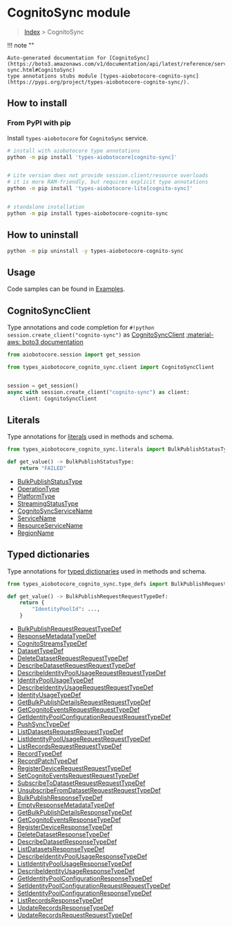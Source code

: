 # CognitoSync module

> [Index](../README.md) > CognitoSync


!!! note ""

    Auto-generated documentation for [CognitoSync](https://boto3.amazonaws.com/v1/documentation/api/latest/reference/services/cognito-sync.html#CognitoSync)
    type annotations stubs module [types-aiobotocore-cognito-sync](https://pypi.org/project/types-aiobotocore-cognito-sync/).

## How to install



### From PyPI with pip

Install `types-aiobotocore` for `CognitoSync` service.

```bash
# install with aiobotocore type annotations
python -m pip install 'types-aiobotocore[cognito-sync]'


# Lite version does not provide session.client/resource overloads
# it is more RAM-friendly, but requires explicit type annotations
python -m pip install 'types-aiobotocore-lite[cognito-sync]'


# standalone installation
python -m pip install types-aiobotocore-cognito-sync
```



## How to uninstall

```bash
python -m pip uninstall -y types-aiobotocore-cognito-sync
```

## Usage

Code samples can be found in [Examples](./usage.md).

## CognitoSyncClient

Type annotations and code completion for  `#!python session.create_client("cognito-sync")` as [CognitoSyncClient](./client.md)
[:material-aws: boto3 documentation](https://boto3.amazonaws.com/v1/documentation/api/latest/reference/services/cognito-sync.html#CognitoSync.Client)

```python title="Usage example"
from aiobotocore.session import get_session

from types_aiobotocore_cognito_sync.client import CognitoSyncClient


session = get_session()
async with session.create_client("cognito-sync") as client:
    client: CognitoSyncClient
```








## Literals

Type annotations for [literals](./literals.md) used in methods and schema.

```python title="Usage example"
from types_aiobotocore_cognito_sync.literals import BulkPublishStatusType

def get_value() -> BulkPublishStatusType:
    return "FAILED"
```

- [BulkPublishStatusType](./literals.md#bulkpublishstatustype)
- [OperationType](./literals.md#operationtype)
- [PlatformType](./literals.md#platformtype)
- [StreamingStatusType](./literals.md#streamingstatustype)
- [CognitoSyncServiceName](./literals.md#cognitosyncservicename)
- [ServiceName](./literals.md#servicename)
- [ResourceServiceName](./literals.md#resourceservicename)
- [RegionName](./literals.md#regionname)




## Typed dictionaries

Type annotations for [typed dictionaries](./type_defs.md) used in methods and schema.

```python title="Usage example"
from types_aiobotocore_cognito_sync.type_defs import BulkPublishRequestRequestTypeDef

def get_value() -> BulkPublishRequestRequestTypeDef:
    return {
        "IdentityPoolId": ...,
    }
```

- [BulkPublishRequestRequestTypeDef](./type_defs.md#bulkpublishrequestrequesttypedef)
- [ResponseMetadataTypeDef](./type_defs.md#responsemetadatatypedef)
- [CognitoStreamsTypeDef](./type_defs.md#cognitostreamstypedef)
- [DatasetTypeDef](./type_defs.md#datasettypedef)
- [DeleteDatasetRequestRequestTypeDef](./type_defs.md#deletedatasetrequestrequesttypedef)
- [DescribeDatasetRequestRequestTypeDef](./type_defs.md#describedatasetrequestrequesttypedef)
- [DescribeIdentityPoolUsageRequestRequestTypeDef](./type_defs.md#describeidentitypoolusagerequestrequesttypedef)
- [IdentityPoolUsageTypeDef](./type_defs.md#identitypoolusagetypedef)
- [DescribeIdentityUsageRequestRequestTypeDef](./type_defs.md#describeidentityusagerequestrequesttypedef)
- [IdentityUsageTypeDef](./type_defs.md#identityusagetypedef)
- [GetBulkPublishDetailsRequestRequestTypeDef](./type_defs.md#getbulkpublishdetailsrequestrequesttypedef)
- [GetCognitoEventsRequestRequestTypeDef](./type_defs.md#getcognitoeventsrequestrequesttypedef)
- [GetIdentityPoolConfigurationRequestRequestTypeDef](./type_defs.md#getidentitypoolconfigurationrequestrequesttypedef)
- [PushSyncTypeDef](./type_defs.md#pushsynctypedef)
- [ListDatasetsRequestRequestTypeDef](./type_defs.md#listdatasetsrequestrequesttypedef)
- [ListIdentityPoolUsageRequestRequestTypeDef](./type_defs.md#listidentitypoolusagerequestrequesttypedef)
- [ListRecordsRequestRequestTypeDef](./type_defs.md#listrecordsrequestrequesttypedef)
- [RecordTypeDef](./type_defs.md#recordtypedef)
- [RecordPatchTypeDef](./type_defs.md#recordpatchtypedef)
- [RegisterDeviceRequestRequestTypeDef](./type_defs.md#registerdevicerequestrequesttypedef)
- [SetCognitoEventsRequestRequestTypeDef](./type_defs.md#setcognitoeventsrequestrequesttypedef)
- [SubscribeToDatasetRequestRequestTypeDef](./type_defs.md#subscribetodatasetrequestrequesttypedef)
- [UnsubscribeFromDatasetRequestRequestTypeDef](./type_defs.md#unsubscribefromdatasetrequestrequesttypedef)
- [BulkPublishResponseTypeDef](./type_defs.md#bulkpublishresponsetypedef)
- [EmptyResponseMetadataTypeDef](./type_defs.md#emptyresponsemetadatatypedef)
- [GetBulkPublishDetailsResponseTypeDef](./type_defs.md#getbulkpublishdetailsresponsetypedef)
- [GetCognitoEventsResponseTypeDef](./type_defs.md#getcognitoeventsresponsetypedef)
- [RegisterDeviceResponseTypeDef](./type_defs.md#registerdeviceresponsetypedef)
- [DeleteDatasetResponseTypeDef](./type_defs.md#deletedatasetresponsetypedef)
- [DescribeDatasetResponseTypeDef](./type_defs.md#describedatasetresponsetypedef)
- [ListDatasetsResponseTypeDef](./type_defs.md#listdatasetsresponsetypedef)
- [DescribeIdentityPoolUsageResponseTypeDef](./type_defs.md#describeidentitypoolusageresponsetypedef)
- [ListIdentityPoolUsageResponseTypeDef](./type_defs.md#listidentitypoolusageresponsetypedef)
- [DescribeIdentityUsageResponseTypeDef](./type_defs.md#describeidentityusageresponsetypedef)
- [GetIdentityPoolConfigurationResponseTypeDef](./type_defs.md#getidentitypoolconfigurationresponsetypedef)
- [SetIdentityPoolConfigurationRequestRequestTypeDef](./type_defs.md#setidentitypoolconfigurationrequestrequesttypedef)
- [SetIdentityPoolConfigurationResponseTypeDef](./type_defs.md#setidentitypoolconfigurationresponsetypedef)
- [ListRecordsResponseTypeDef](./type_defs.md#listrecordsresponsetypedef)
- [UpdateRecordsResponseTypeDef](./type_defs.md#updaterecordsresponsetypedef)
- [UpdateRecordsRequestRequestTypeDef](./type_defs.md#updaterecordsrequestrequesttypedef)

